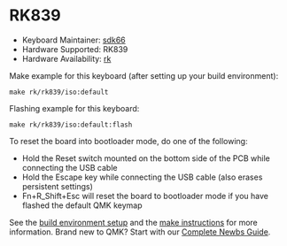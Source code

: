 # RK839

* Keyboard Maintainer: [sdk66](https://github.com/sdk66)
* Hardware Supported: RK839
* Hardware Availability: [rk](http://www.rkgaming.com)

Make example for this keyboard (after setting up your build environment):

    make rk/rk839/iso:default
        
Flashing example for this keyboard:

    make rk/rk839/iso:default:flash

To reset the board into bootloader mode, do one of the following:

* Hold the Reset switch mounted on the bottom side of the PCB while connecting the USB cable
* Hold the Escape key while connecting the USB cable (also erases persistent settings)
* Fn+R_Shift+Esc will reset the board to bootloader mode if you have flashed the default QMK keymap

See the [build environment setup](https://docs.qmk.fm/#/getting_started_build_tools) and the [make instructions](https://docs.qmk.fm/#/getting_started_make_guide) for more information. Brand new to QMK? Start with our [Complete Newbs Guide](https://docs.qmk.fm/#/newbs).

